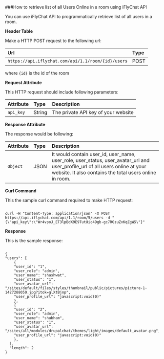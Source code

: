 ###How to retrieve list of all Users Online in a room using iFlyChat API

You can use iFlyChat API to programmatically retrieve list of all users in a room.

**Header Table**

Make a HTTP POST request to the following url:

| Url        | Type           |
| :------------- |:------------- |
| `https://api.iflychat.com/api/1.1/room/{id}/users` | POST |

where `{id}` is the id of the room

**Request Attribute**

This HTTP request should include following parameters:

| Attribute        | Type          | Description |
| :------------- |:------------- | :-------------|
| `api_key` | String | The private API key of your website |

**Response Attribute**

The response would be following:

| Attribute        | Type          | Description |
| :------------- |:------------- | :-------------|
| `Object` | JSON | It would contain user_id, user_name, user_role, user_status, user_avatar_url and user_profile_url of all users online at your website. It also contains the total users online in room. |

**Curl Command**

This the sample curl command required to make HTTP request:

~~~

curl -H "Content-Type: application/json" -X POST https://api.iflychat.com/api/1.1/room/5/users -d "{\"api_key\":\"Wr4vpoJ_ET3lpBdX9E9TutUic4Dgb-gc7RGzuZvKqZgW5\"}"

~~~

**Response**

This is the sample response:

~~~

{
"users": [
    {
    "user_id": "1",
    "user_role": "admin",
    "user_name": "shashwat",
    "user_status": "1",
    "user_avatar_url": "/sites/default/files/styles/thumbnail/public/pictures/picture-1-1427288050.jpg?itok=glXtBjnp",
    "user_profile_url": "javascript:void(0)"
    },
    {
    "user_id": "2",
    "user_role": "admin",
    "user_name": "shubham",
    "user_status": "1",
    "user_avatar_url": "/sites/all/modules/drupalchat/themes/light/images/default_avatar.png",
    "user_profile_url": "javascript:void(0)"
    },
  ],
  "length": 2
}

~~~
